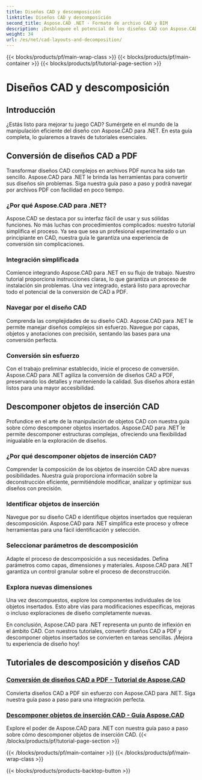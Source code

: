 ```yaml
---
title: Diseños CAD y descomposición
linktitle: Diseños CAD y descomposición
second_title: Aspose.CAD .NET - Formato de archivo CAD y BIM
description: ¡Desbloquee el potencial de los diseños CAD con Aspose.CAD para .NET! Convierta fácilmente diseños a PDF usando nuestra guía. Domine la descomposición de objetos insertados sin esfuerzo.
weight: 34
url: /es/net/cad-layouts-and-decomposition/
---
```


{{< blocks/products/pf/main-wrap-class >}}
{{< blocks/products/pf/main-container >}}
{{< blocks/products/pf/tutorial-page-section >}}

# Diseños CAD y descomposición




## Introducción

¿Estás listo para mejorar tu juego CAD? Sumérgete en el mundo de la manipulación eficiente del diseño con Aspose.CAD para .NET. En esta guía completa, lo guiaremos a través de tutoriales esenciales.
## Conversión de diseños CAD a PDF

Transformar diseños CAD complejos en archivos PDF nunca ha sido tan sencillo. Aspose.CAD para .NET le brinda las herramientas para convertir sus diseños sin problemas. Siga nuestra guía paso a paso y podrá navegar por archivos PDF con facilidad en poco tiempo.

### ¿Por qué Aspose.CAD para .NET?

Aspose.CAD se destaca por su interfaz fácil de usar y sus sólidas funciones. No más luchas con procedimientos complicados: nuestro tutorial simplifica el proceso. Ya sea que sea un profesional experimentado o un principiante en CAD, nuestra guía le garantiza una experiencia de conversión sin complicaciones.

### Integración simplificada

Comience integrando Aspose.CAD para .NET en su flujo de trabajo. Nuestro tutorial proporciona instrucciones claras, lo que garantiza un proceso de instalación sin problemas. Una vez integrado, estará listo para aprovechar todo el potencial de la conversión de CAD a PDF.

### Navegar por el diseño CAD

Comprenda las complejidades de su diseño CAD. Aspose.CAD para .NET le permite manejar diseños complejos sin esfuerzo. Navegue por capas, objetos y anotaciones con precisión, sentando las bases para una conversión perfecta.

### Conversión sin esfuerzo

Con el trabajo preliminar establecido, inicie el proceso de conversión. Aspose.CAD para .NET agiliza la conversión de diseños CAD a PDF, preservando los detalles y manteniendo la calidad. Sus diseños ahora están listos para una mayor accesibilidad.

## Descomponer objetos de inserción CAD

Profundice en el arte de la manipulación de objetos CAD con nuestra guía sobre cómo descomponer objetos insertados. Aspose.CAD para .NET le permite descomponer estructuras complejas, ofreciendo una flexibilidad inigualable en la exploración de diseños.

### ¿Por qué descomponer objetos de inserción CAD?

Comprender la composición de los objetos de inserción CAD abre nuevas posibilidades. Nuestra guía proporciona información sobre la deconstrucción eficiente, permitiéndole modificar, analizar y optimizar sus diseños con precisión.

### Identificar objetos de inserción

Navegue por su diseño CAD e identifique objetos insertados que requieran descomposición. Aspose.CAD para .NET simplifica este proceso y ofrece herramientas para una fácil identificación y selección.

### Seleccionar parámetros de descomposición

Adapte el proceso de descomposición a sus necesidades. Defina parámetros como capas, dimensiones y materiales. Aspose.CAD para .NET garantiza un control granular sobre el proceso de deconstrucción.

### Explora nuevas dimensiones

Una vez descompuestos, explore los componentes individuales de los objetos insertados. Esto abre vías para modificaciones específicas, mejoras o incluso exploraciones de diseño completamente nuevas.

En conclusión, Aspose.CAD para .NET representa un punto de inflexión en el ámbito CAD. Con nuestros tutoriales, convertir diseños CAD a PDF y descomponer objetos insertados se convierten en tareas sencillas. ¡Mejora tu experiencia de diseño hoy!
## Tutoriales de descomposición y diseños CAD
### [Conversión de diseños CAD a PDF - Tutorial de Aspose.CAD](./converting-cad-layouts-to-pdf/)
Convierta diseños CAD a PDF sin esfuerzo con Aspose.CAD para .NET. Siga nuestra guía paso a paso para una integración perfecta.
### [Descomponer objetos de inserción CAD - Guía Aspose.CAD](./decomposing-cad-insert-objects/)
Explore el poder de Aspose.CAD para .NET con nuestra guía paso a paso sobre cómo descomponer objetos de inserción CAD.
{{< /blocks/products/pf/tutorial-page-section >}}

{{< /blocks/products/pf/main-container >}}
{{< /blocks/products/pf/main-wrap-class >}}

{{< blocks/products/products-backtop-button >}}
